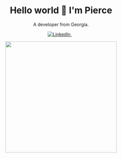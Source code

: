 <h1 align='center'>
  Hello world 👋 I'm Pierce 
</h1>

<p align='center'>
  A developer from Georgia.
</p>

<p align='center'>
  
  <a href="https://www.linkedin.com/in/pdhammond/">
    <img alt="LinkedIn" src="https://img.shields.io/badge/linkedin%20-%230077B5.svg?&style=for-the-badge&logo=linkedin&logoColor=white"/>
  </a>&nbsp;&nbsp;
  
</p>

<p align='center'>
  <a href="#"><img src="https://github-readme-stats.vercel.app/api?username=pdhammond1&show_icons=true&count_private=true&theme=dark" width="350"></a>
</p>

<p align='center'>

<!--
**Pdhammond1/pdhammond1** is a ✨ _special_ ✨ repository because its `README.md` (this file) appears on your GitHub profile.

Here are some ideas to get you started:

- 🔭 I’m currently working on ...
- 🌱 I’m currently learning ...
- 👯 I’m looking to collaborate on ...
- 🤔 I’m looking for help with ...
- 💬 Ask me about ...
- 📫 How to reach me: ...
- 😄 Pronouns: ...
- ⚡ Fun fact: ...
-->
